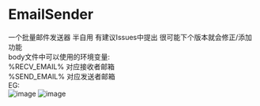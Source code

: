 # EmailSender  
一个批量邮件发送器 半自用 有建议Issues中提出 很可能下个版本就会修正/添加功能  
body文件中可以使用的环境变量:  
%RECV_EMAIL% 对应接收者邮箱  
%SEND_EMAIL% 对应发送者邮箱  
EG:  
![image](https://user-images.githubusercontent.com/31125137/208306366-3387088c-49b7-4822-87cd-5f8685f60aab.png)
![image](https://user-images.githubusercontent.com/31125137/208306377-2f8b6b92-d74b-4d2d-a371-281ea7d64d7d.png)
